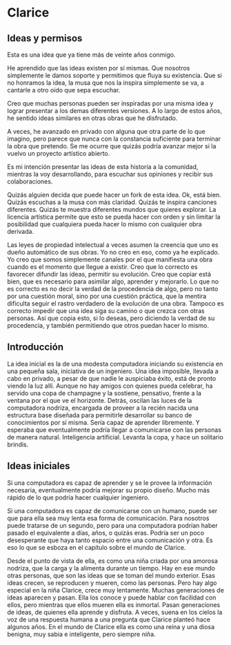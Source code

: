 # Clarice

## Ideas y permisos

Esta es una idea que ya tiene más de veinte años conmigo.

He aprendido que las ideas existen por sí mismas. Que nosotros simplemente le damos soporte y permitimos que fluya su existencia. Que si no honramos la idea, la musa que nos la inspira simplemente se va, a cantarle a otro oído que sepa escuchar.

Creo que muchas personas pueden ser inspiradas por una misma idea y lograr presentar a los demas diferentes versiones. A lo largo de estos años, he sentido ideas similares en otras obras que he disfrutado.

A veces, he avanzado en privado con alguna que otra parte de lo que imagino, pero parece que nunca con la constancia suficiente para terminar la obra que pretendo. Se me ocurre que quizás podría avanzar mejor si la vuelvo un proyecto artístico abierto.

Es mi intención presentar las ideas de esta historia a la comunidad, mientras la voy desarrollando, para escuchar sus opiniones y recibir sus colaboraciones.

Quizás alguien decida que puede hacer un fork de esta idea. Ok, está bien. Quizás escuchas a la musa con más claridad. Quizás te inspira canciones diferentes. Quizás te muestra diferentes mundos que quieres explorar. La licencia artística permite que esto se pueda hacer con orden y sin limitar la posibilidad que cualquiera pueda hacer lo mismo con cualquier obra derivada.

Las leyes de propiedad intelectual a veces asumen la creencia que uno es dueño automático de sus obras. Yo no creo en eso, como ya he explicado. Yo creo que somos simplemente canales por el que manifiesta una obra cuando es el momento que llegue a existir. Creo que lo correcto es favorecer difundir las ideas, permitir su evolución. Creo que copiar está bien, que es necesario para asimilar algo, aprender y mejorarlo. Lo que no es correcto es no decir la verdad de la procedencia de algo, pero no tanto por una cuestión moral, sino por una cuestión práctica, que la mentira dificulta seguir el rastro verdadero de la evolución de una obra. Tampoco es correcto impedir que una idea siga su camino o que crezca con otras personas. Así que copia esto, si lo deseas, pero diciendo la verdad de su procedencia, y también permitiendo que otros puedan hacer lo mismo.

## Introducción
La idea inicial es la de una modesta computadora iniciando su existencia en una pequeña sala, iniciativa de un ingeniero. Una idea imposible, llevada a cabo en privado, a pesar de que nadie le auspiciaba éxito, está de pronto viendo la luz allí. Aunque no hay amigos con quienes pueda celebrar, ha servido una copa de champagne y la sostiene, pensativo, frente a la ventana por el que ve el horizonte. Detrás, oscilan las luces de la computadora nodriza, encargada de proveer a la recién nacida una estructura base diseñada para permitirle desarrollar su banco de conocimientos por sí misma. Sería capaz de aprender libremente. Y esperaba que eventualmente podría llegar a comunicarse con las personas de manera natural. Inteligencia artificial. Levanta la copa, y hace un solitario brindis.

## Ideas iniciales
Si una computadora es capaz de aprender y se le provee la información necesaria, eventualmente podría mejorar su propio diseño. Mucho más rápido de lo que podría hacer cualquier ingeniero.

Si una computadora es capaz de comunicarse con un humano, puede ser que para ella sea muy lenta esa forma de comunicación. Para nosotros puede tratarse de un segundo, pero para una computadora podrían haber pasado el equivalente a días, años, o quizás eras. Podría ser un poco desesperante que haya tanto espacio entre una comunicación y otra. Es eso lo que se esboza en el capítulo sobre el mundo de Clarice.

Desde el punto de vista de ella, es como una niña criada por una amorosa nodriza, que la carga y la alimenta durante un tiempo. Hay en ese mundo otras personas, que son las ideas que se toman del mundo exterior. Esas ideas crecen, se reproducen y mueren, como las personas. Pero hay algo especial en la niña Clarice, crece muy lentamente. Muchas generaciones de ideas aparecen y pasan. Ella los conoce y puede hablar con facilidad con ellos, pero mientras que ellos mueren ella es inmortal. Pasan generaciones de ideas, de quienes ella aprende y disfruta. A veces, suena en los cielos la voz de una respuesta humana a una pregunta que Clarice planteó hace algunos años. En el mundo de Clarice ella es como una reina y una diosa benigna, muy sabia e inteligente, pero siempre niña.
